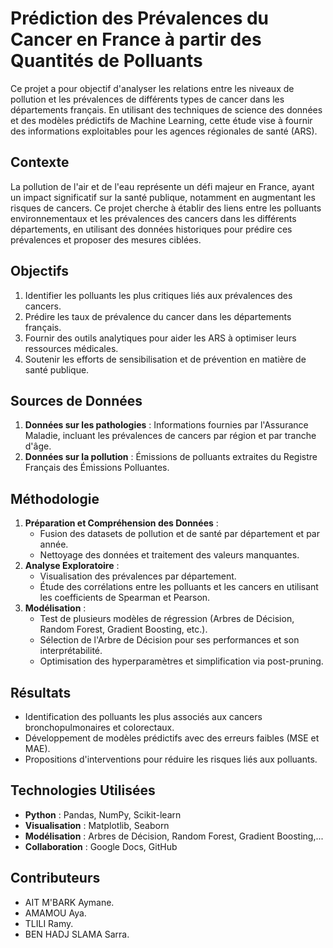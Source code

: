 # Prédiction des Prévalences du Cancer en France à partir des Quantités de Polluants

Ce projet a pour objectif d'analyser les relations entre les niveaux de pollution et les prévalences de différents types de cancer dans les départements français. En utilisant des techniques de science des données et des modèles prédictifs de Machine Learning, cette étude vise à fournir des informations exploitables pour les agences régionales de santé (ARS).


## Contexte
La pollution de l'air et de l'eau représente un défi majeur en France, ayant un impact significatif sur la santé publique, notamment en augmentant les risques de cancers. Ce projet cherche à établir des liens entre les polluants environnementaux et les prévalences des cancers dans les différents départements, en utilisant des données historiques pour prédire ces prévalences et proposer des mesures ciblées.

## Objectifs
1. Identifier les polluants les plus critiques liés aux prévalences des cancers.
2. Prédire les taux de prévalence du cancer dans les départements français.
3. Fournir des outils analytiques pour aider les ARS à optimiser leurs ressources médicales.
4. Soutenir les efforts de sensibilisation et de prévention en matière de santé publique.

## Sources de Données
1. **Données sur les pathologies** : Informations fournies par l'Assurance Maladie, incluant les prévalences de cancers par région et par tranche d'âge.
2. **Données sur la pollution** : Émissions de polluants extraites du Registre Français des Émissions Polluantes.

## Méthodologie
1. **Préparation et Compréhension des Données** :
   - Fusion des datasets de pollution et de santé par département et par année.
   - Nettoyage des données et traitement des valeurs manquantes.
2. **Analyse Exploratoire** :
   - Visualisation des prévalences par département.
   - Étude des corrélations entre les polluants et les cancers en utilisant les coefficients de Spearman et Pearson.
3. **Modélisation** :
   - Test de plusieurs modèles de régression (Arbres de Décision, Random Forest, Gradient Boosting, etc.).
   - Sélection de l'Arbre de Décision pour ses performances et son interprétabilité.
   - Optimisation des hyperparamètres et simplification via post-pruning.

## Résultats
- Identification des polluants les plus associés aux cancers bronchopulmonaires et colorectaux.
- Développement de modèles prédictifs avec des erreurs faibles (MSE et MAE).
- Propositions d'interventions pour réduire les risques liés aux polluants.

## Technologies Utilisées
- **Python** : Pandas, NumPy, Scikit-learn
- **Visualisation** : Matplotlib, Seaborn
- **Modélisation** : Arbres de Décision, Random Forest, Gradient Boosting,...
- **Collaboration** : Google Docs, GitHub
## Contributeurs
- AIT M'BARK Aymane.
- AMAMOU Aya.
- TLILI Ramy.
- BEN HADJ SLAMA Sarra.
